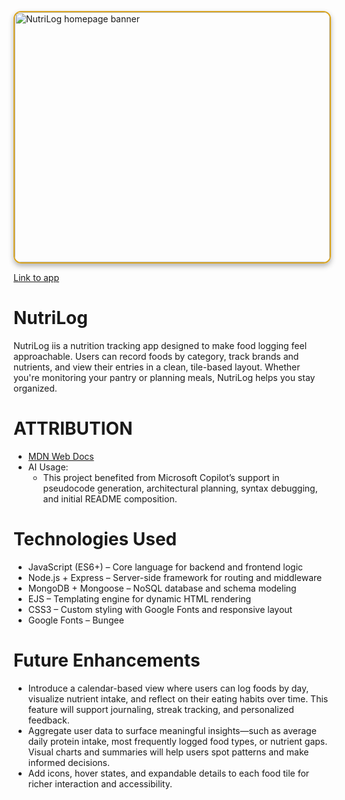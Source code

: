 <img src="https://images.unsplash.com/photo-1466637574441-749b8f19452f?q=80&w=880&auto=format&fit=crop&ixlib=rb-4.1.0&ixid=M3wxMjA3fDB8MHxwaG90by1wYWdlfHx8fGVufDB8fHx8fA%3D%3D" alt="NutriLog homepage banner" width="100%" height= "400" style ="border: 2px solid #daa520; border-radius: 12px; box-shadow: 0 4px 8px rgba(0, 0, 0, 0.3)"
/>

[Link to app](https://nutrilog1-879b919beb11.herokuapp.com)

# NutriLog
 NutriLog iis a nutrition tracking app designed to make food logging feel approachable. Users can record foods by category, track brands and nutrients, and view their entries in a clean, tile-based layout. Whether you're monitoring your pantry or planning meals, NutriLog helps you stay organized.

 # ATTRIBUTION
* [MDN Web Docs](https://developer.mozilla.org/en-US/docs/Web/JavaScript)
* AI Usage:
    * This project benefited from Microsoft Copilot’s support in pseudocode generation, architectural planning, syntax debugging, and initial README composition.

# Technologies Used
* JavaScript (ES6+) – Core language for backend and frontend logic
* Node.js + Express – Server-side framework for routing and middleware
* MongoDB + Mongoose – NoSQL database and schema modeling
* EJS – Templating engine for dynamic HTML rendering
* CSS3 – Custom styling with Google Fonts and responsive layout
* Google Fonts – Bungee

# Future Enhancements
* Introduce a calendar-based view where users can log foods by day, visualize nutrient intake, and reflect on their eating habits over time. This feature will support journaling, streak tracking, and personalized feedback.
* Aggregate user data to surface meaningful insights—such as average daily protein intake, most frequently logged food types, or nutrient gaps. Visual charts and summaries will help users spot patterns and make informed decisions.
* Add icons, hover states, and expandable details to each food tile for richer interaction and accessibility.